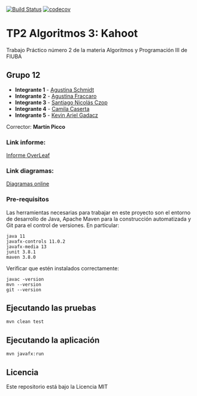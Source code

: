 [![Build Status](https://travis-ci.com/agusfraccaro/TP2-Algoritmos-3.svg?token=YZxuxqzbr4V9axn1ex75&branch=master)](https://travis-ci.com/github/agusfraccaro/TP2-Algoritmos-3)
[![codecov](https://codecov.io/gh/agusfraccaro/TP2-Algoritmos-3/branch/master/graph/badge.svg?token=BYHPPIYTWX)](https://codecov.io/gh/agusfraccaro/TP2-Algoritmos-3)


# TP2 Algoritmos 3: Kahoot

Trabajo Práctico número 2 de la materia Algoritmos y Programación III de FIUBA

## Grupo 12

* **Integrante 1** - [Agustina Schmidt](https://github.com/agusschmidt)
* **Integrante 2** - [Agustina Fraccaro](https://github.com/agusfraccaro)
* **Integrante 3** - [Santiago Nicolás Czop](https://github.com/Santiago-Czop)
* **Integrante 4** - [Camila Caserta](https://github.com/ccaserta)
* **Integrante 5** - [Kevin Ariel Gadacz](https://github.com/kevingadacz)

Corrector: **Martín Picco**

### Link informe: 

[Informe OverLeaf](https://www.overleaf.com/6946127717bfmqhrfvrryh)

### Link diagramas:

[Diagramas online](https://app.diagrams.net/#G1hpMyQL8DPGZu_8Gn1cA6cx-ZGXHk0fAF)

### Pre-requisitos

Las herramientas necesarias para trabajar en este proyecto son el entorno de desarrollo de Java, Apache Maven para la construcción automatizada y Git para el control de versiones. 
En particular:

```
java 11
javafx-controls 11.0.2
javafx-media 13
junit 3.8.1
maven 3.8.0
```
Verificar que estén instalados correctamente:

```
javac -version
mvn --version
git --version
```

## Ejecutando las pruebas

```
mvn clean test
```

## Ejecutando la aplicación

```
mvn javafx:run
```

## Licencia

Este repositorio está bajo la Licencia MIT
